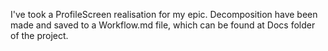 I've took a ProfileScreen realisation for my epic.
Decomposition have been made and saved to a Workflow.md file, which can be found at Docs folder of the project.


